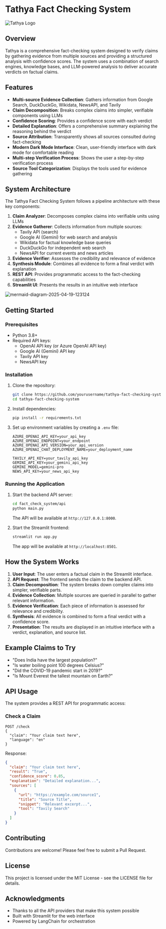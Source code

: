 # Tathya Fact Checking System

![Tathya Logo](Logo.png)

## Overview

Tathya is a comprehensive fact-checking system designed to verify claims by gathering evidence from multiple sources and providing a structured analysis with confidence scores. The system uses a combination of search engines, knowledge bases, and LLM-powered analysis to deliver accurate verdicts on factual claims.

## Features

- **Multi-source Evidence Collection**: Gathers information from Google Search, DuckDuckGo, Wikidata, NewsAPI, and Tavily
- **Claim Decomposition**: Breaks complex claims into simpler, verifiable components using LLMs
- **Confidence Scoring**: Provides a confidence score with each verdict
- **Detailed Explanation**: Offers a comprehensive summary explaining the reasoning behind the verdict
- **Source Attribution**: Transparently shows all sources consulted during fact-checking
- **Modern Dark Mode Interface**: Clean, user-friendly interface with dark mode for comfortable reading
- **Multi-step Verification Process**: Shows the user a step-by-step verification process
- **Source Tool Categorization**: Displays the tools used for evidence gathering

## System Architecture

The Tathya Fact Checking System follows a pipeline architecture with these key components:

1. **Claim Analyzer**: Decomposes complex claims into verifiable units using LLMs
2. **Evidence Gatherer**: Collects information from multiple sources:
   - Tavily API (search)
   - Google AI (Gemini) for web search and analysis
   - Wikidata for factual knowledge base queries
   - DuckDuckGo for independent web search
   - NewsAPI for current events and news articles
3. **Evidence Verifier**: Assesses the credibility and relevance of evidence
4. **Synthesis Module**: Combines all evidence to form a final verdict with explanation
5. **REST API**: Provides programmatic access to the fact-checking capabilities
6. **Streamlit UI**: Presents the results in an intuitive web interface

![mermaid-diagram-2025-04-19-123124](https://github.com/user-attachments/assets/c249b14b-9a13-4e32-a03a-27bdaca1e8dd)

## Getting Started

### Prerequisites

- Python 3.8+
- Required API keys:
  - OpenAI API key (or Azure OpenAI API key)
  - Google AI (Gemini) API key
  - Tavily API key
  - NewsAPI key

### Installation

1. Clone the repository:
   ```bash
   git clone https://github.com/yourusername/tathya-fact-checking-system.git
   cd tathya-fact-checking-system
   ```

2. Install dependencies:
   ```bash
   pip install -r requirements.txt
   ```

3. Set up environment variables by creating a `.env` file:
   ```
   AZURE_OPENAI_API_KEY=your_api_key
   AZURE_OPENAI_ENDPOINT=your_endpoint
   AZURE_OPENAI_API_VERSION=your_api_version
   AZURE_OPENAI_CHAT_DEPLOYMENT_NAME=your_deployment_name
   
   TAVILY_API_KEY=your_tavily_api_key
   GEMINI_API_KEY=your_gemini_api_key
   GEMINI_MODEL=gemini-pro
   NEWS_API_KEY=your_news_api_key
   ```

### Running the Application

1. Start the backend API server:
   ```bash
   cd fact_check_system/api
   python main.py
   ```
   The API will be available at `http://127.0.0.1:8000`.

2. Start the Streamlit frontend:
   ```bash
   streamlit run app.py
   ```
   The app will be available at `http://localhost:8501`.

## How the System Works

1. **User Input**: The user enters a factual claim in the Streamlit interface.
2. **API Request**: The frontend sends the claim to the backend API.
3. **Claim Decomposition**: The system breaks down complex claims into simpler, verifiable parts.
4. **Evidence Collection**: Multiple sources are queried in parallel to gather relevant information.
5. **Evidence Verification**: Each piece of information is assessed for relevance and credibility.
6. **Synthesis**: All evidence is combined to form a final verdict with a confidence score.
7. **Presentation**: The results are displayed in an intuitive interface with a verdict, explanation, and source list.

## Example Claims to Try

- "Does India have the largest population?"
- "Is water boiling point 100 degrees Celsius?"
- "Did the COVID-19 pandemic start in 2019?"
- "Is Mount Everest the tallest mountain on Earth?"

## API Usage

The system provides a REST API for programmatic access:

### Check a Claim
```
POST /check
{
  "claim": "Your claim text here",
  "language": "en"
}
```

Response:
```json
{
  "claim": "Your claim text here",
  "result": "True",
  "confidence_score": 0.85,
  "explanation": "Detailed explanation...",
  "sources": [
    {
      "url": "https://example.com/source1",
      "title": "Source Title",
      "snippet": "Relevant excerpt...",
      "tool": "Tavily Search"
    }
  ]
}
```

## Contributing

Contributions are welcome! Please feel free to submit a Pull Request.

## License

This project is licensed under the MIT License - see the LICENSE file for details.

## Acknowledgments

- Thanks to all the API providers that make this system possible
- Built with Streamlit for the web interface
- Powered by LangChain for orchestration

